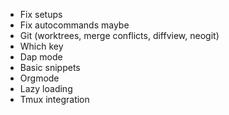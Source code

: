 - Fix setups
- Fix autocommands maybe 
- Git (worktrees, merge conflicts, diffview, neogit)
- Which key
- Dap mode
- Basic snippets
- Orgmode
- Lazy loading
- Tmux integration
